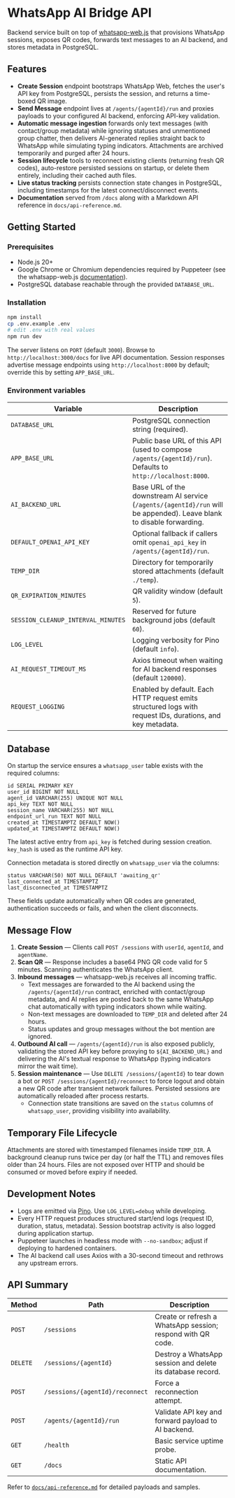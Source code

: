 # WhatsApp AI Bridge API

Backend service built on top of [whatsapp-web.js](https://github.com/pedroslopez/whatsapp-web.js) that provisions WhatsApp sessions, exposes QR codes, forwards text messages to an AI backend, and stores metadata in PostgreSQL.

## Features

- **Create Session** endpoint bootstraps WhatsApp Web, fetches the user's API key from PostgreSQL, persists the session, and returns a time-boxed QR image.
- **Send Message** endpoint lives at `/agents/{agentId}/run` and proxies payloads to your configured AI backend, enforcing API-key validation.
- **Automatic message ingestion** forwards only text messages (with contact/group metadata) while ignoring statuses and unmentioned group chatter, then delivers AI-generated replies straight back to WhatsApp while simulating typing indicators. Attachments are archived temporarily and purged after 24 hours.
- **Session lifecycle** tools to reconnect existing clients (returning fresh QR codes), auto-restore persisted sessions on startup, or delete them entirely, including their cached auth files.
- **Live status tracking** persists connection state changes in PostgreSQL, including timestamps for the latest connect/disconnect events.
- **Documentation** served from `/docs` along with a Markdown API reference in `docs/api-reference.md`.

## Getting Started

### Prerequisites

- Node.js 20+
- Google Chrome or Chromium dependencies required by Puppeteer (see the whatsapp-web.js [documentation](https://wwebjs.dev/guide/installation.html)).
- PostgreSQL database reachable through the provided `DATABASE_URL`.

### Installation

```bash
npm install
cp .env.example .env
# edit .env with real values
npm run dev
```

The server listens on `PORT` (default `3000`). Browse to `http://localhost:3000/docs` for live API documentation. Session responses advertise message endpoints using `http://localhost:8000` by default; override this by setting `APP_BASE_URL`.

### Environment variables

| Variable | Description |
| --- | --- |
| `DATABASE_URL` | PostgreSQL connection string (required). |
| `APP_BASE_URL` | Public base URL of this API (used to compose `/agents/{agentId}/run`). Defaults to `http://localhost:8000`. |
| `AI_BACKEND_URL` | Base URL of the downstream AI service (`/agents/{agentId}/run` will be appended). Leave blank to disable forwarding. |
| `DEFAULT_OPENAI_API_KEY` | Optional fallback if callers omit `openai_api_key` in `/agents/{agentId}/run`. |
| `TEMP_DIR` | Directory for temporarily stored attachments (default `./temp`). |
| `QR_EXPIRATION_MINUTES` | QR validity window (default `5`). |
| `SESSION_CLEANUP_INTERVAL_MINUTES` | Reserved for future background jobs (default `60`). |
| `LOG_LEVEL` | Logging verbosity for Pino (default `info`). |
| `AI_REQUEST_TIMEOUT_MS` | Axios timeout when waiting for AI backend responses (default `120000`). |
| `REQUEST_LOGGING` | Enabled by default. Each HTTP request emits structured logs with request IDs, durations, and key metadata. |

## Database

On startup the service ensures a `whatsapp_user` table exists with the required columns:

```text
id SERIAL PRIMARY KEY
user_id BIGINT NOT NULL
agent_id VARCHAR(255) UNIQUE NOT NULL
api_key TEXT NOT NULL
session_name VARCHAR(255) NOT NULL
endpoint_url_run TEXT NOT NULL
created_at TIMESTAMPTZ DEFAULT NOW()
updated_at TIMESTAMPTZ DEFAULT NOW()
```

The latest active entry from `api_key` is fetched during session creation. `key_hash` is used as the runtime API key.

Connection metadata is stored directly on `whatsapp_user` via the columns:

```text
status VARCHAR(50) NOT NULL DEFAULT 'awaiting_qr'
last_connected_at TIMESTAMPTZ
last_disconnected_at TIMESTAMPTZ
```

These fields update automatically when QR codes are generated, authentication succeeds or fails, and when the client disconnects.

## Message Flow

1. **Create Session** — Clients call `POST /sessions` with `userId`, `agentId`, and `agentName`.
2. **Scan QR** — Response includes a base64 PNG QR code valid for 5 minutes. Scanning authenticates the WhatsApp client.
3. **Inbound messages** — whatsapp-web.js receives all incoming traffic.
   - Text messages are forwarded to the AI backend using the `/agents/{agentId}/run` contract, enriched with contact/group metadata, and AI replies are posted back to the same WhatsApp chat automatically with typing indicators shown while waiting.
   - Non-text messages are downloaded to `TEMP_DIR` and deleted after 24 hours.
   - Status updates and group messages without the bot mention are ignored.
4. **Outbound AI call** — `/agents/{agentId}/run` is also exposed publicly, validating the stored API key before proxying to `${AI_BACKEND_URL}` and delivering the AI's textual response to WhatsApp (typing indicators mirror the wait time).
5. **Session maintenance** — Use `DELETE /sessions/{agentId}` to tear down a bot or `POST /sessions/{agentId}/reconnect` to force logout and obtain a new QR code after transient network failures. Persisted sessions are automatically reloaded after process restarts.
   - Connection state transitions are saved on the `status` columns of `whatsapp_user`, providing visibility into availability.

## Temporary File Lifecycle

Attachments are stored with timestamped filenames inside `TEMP_DIR`. A background cleanup runs twice per day (or half the TTL) and removes files older than 24 hours. Files are not exposed over HTTP and should be consumed or moved before expiry if needed.

## Development Notes

- Logs are emitted via [Pino](https://github.com/pinojs/pino). Use `LOG_LEVEL=debug` while developing.
- Every HTTP request produces structured start/end logs (request ID, duration, status, metadata). Session bootstrap activity is also logged during application startup.
- Puppeteer launches in headless mode with `--no-sandbox`; adjust if deploying to hardened containers.
- The AI backend call uses Axios with a 30-second timeout and rethrows any upstream errors.

## API Summary

| Method | Path | Description |
| --- | --- | --- |
| `POST` | `/sessions` | Create or refresh a WhatsApp session; respond with QR code. |
| `DELETE` | `/sessions/{agentId}` | Destroy a WhatsApp session and delete its database record. |
| `POST` | `/sessions/{agentId}/reconnect` | Force a reconnection attempt. |
| `POST` | `/agents/{agentId}/run` | Validate API key and forward payload to AI backend. |
| `GET` | `/health` | Basic service uptime probe. |
| `GET` | `/docs` | Static API documentation. |

Refer to [`docs/api-reference.md`](docs/api-reference.md) for detailed payloads and samples.
